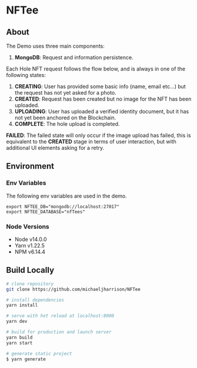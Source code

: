 # NFTee

## About

The Demo uses three main components:

1. **MongoDB**: Request and information persistence.

Each Hole NFT request follows the flow below, and is always in one of the following states:

1. **CREATING**: User has provided some basic info (name, email etc...) but the request has not yet asked for a photo.
2. **CREATED**: Request has been created but no image for the NFT has been uploaded.
3. **UPLOADING**: User has uploaded a verified identity document, but it has not yet been anchored on the Blockchain.
4. **COMPLETE**: The hole upload is completed.

**FAILED**: The failed state will only occur if the image upload has failed, this is equivalent to the **CREATED** stage in terms of user interaction, but with additional UI elements asking for a retry.

## Environment

### Env Variables

The following env variables are used in the demo.

```
export NFTEE_DB="mongodb://localhost:27017"
export NFTEE_DATABASE="nfTees"
```

### Node Versions

- Node v14.0.0
- Yarn v1.22.5
- NPM v6.14.4

## Build Locally

```bash
# clone repository
git clone https://github.com/michaeljharrison/NFTee

# install dependencies
yarn install

# serve with hot reload at localhost:8000
yarn dev

# build for production and launch server
yarn build
yarn start

# generate static project
$ yarn generate
```
